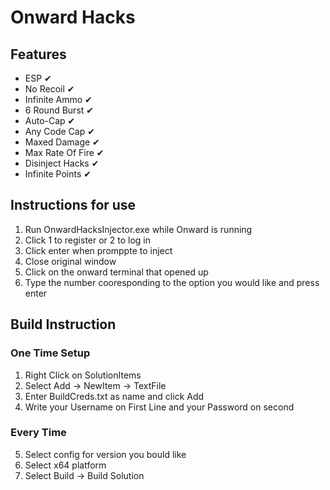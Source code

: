 # Onward Hacks

## Features
* ESP ✔
* No Recoil ✔
* Infinite Ammo ✔
* 6 Round Burst ✔
* Auto-Cap ✔
* Any Code Cap ✔
* Maxed Damage ✔
* Max Rate Of Fire ✔
* Disinject Hacks ✔
* Infinite Points ✔

## Instructions for use
1. Run OnwardHacksInjector.exe while Onward is running
2. Click 1 to register or 2 to log in
3. Click enter when promppte to inject
4. Close original window
5. Click on the onward terminal that opened up
6. Type the number cooresponding to the option you would like and press enter

## Build Instruction
### One Time Setup
1. Right Click on SolutionItems
2. Select Add -> NewItem -> TextFile
3. Enter BuildCreds.txt as name and click Add
4. Write your Username on First Line and your Password on second
### Every Time
5. Select config for version you bould like
6. Select x64 platform
7. Select Build -> Build Solution
